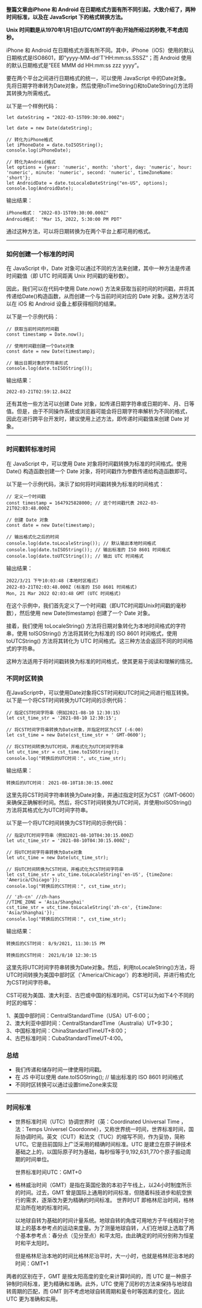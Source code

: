 
**整篇文章由iPhone 和 Android 在日期格式方面有所不同引起，大致介绍了，两种时间标准，以及在 JavaScript 下的格式转换方法。**

**Unix 时间戳是从1970年1月1日(UTC/GMT的午夜)开始所经过的秒数,不考虑闰秒。**


iPhone 和 Android 在日期格式方面有所不同。其中，iPhone（iOS）使用的默认日期格式是ISO8601，即“yyyy-MM-dd'T'HH:mm:ss.SSSZ”；而 Android 使用的默认日期格式是“EEE MMM dd HH:mm:ss zzz yyyy”。

要在两个平台之间进行日期格式的统一，可以使用 JavaScript 中的Date对象。 先将日期字符串转为Date对象，然后使用toTimeString()和toDateString()方法将其转换为所需格式。

以下是一个样例代码：

```
let dateString = "2022-03-15T09:30:00.000Z";

let date = new Date(dateString);

// 转化为iPhone格式
let iPhoneDate = date.toISOString();
console.log(iPhoneDate);

// 转化为Android格式
let options = {year: 'numeric', month: 'short', day: 'numeric', hour: 'numeric', minute: 'numeric', second: 'numeric', timeZoneName: 'short'};
let AndroidDate = date.toLocaleDateString("en-US", options);
console.log(AndroidDate);
```

输出结果：
```
iPhone格式： "2022-03-15T09:30:00.000Z"
Android格式： "Mar 15, 2022, 5:30:00 PM PDT"
```
通过这种方法，可以将日期转换为在两个平台上都可用的格式。

---
### 如何创建一个标准的时间

在 JavaScript 中，Date 对象可以通过不同的方法来创建，其中一种方法是传递时间戳值（即 UTC 时间距离 Unix 时间戳的毫秒数）。

因此，我们可以在代码中使用 Date.now() 方法来获取当前时间的时间戳，并将其传递给Date()构造函数，从而创建一个与当前时间对应的 Date 对象。这种方法可以在 iOS 和 Android 设备上都获得相同的结果。

以下是一个示例代码：

```
// 获取当前时间的时间戳
const timestamp = Date.now();

// 使用时间戳创建一个Date对象
const date = new Date(timestamp);

// 输出日期对象的字符串形式
console.log(date.toISOString());
```

输出结果：

```
2022-03-21T02:59:12.842Z
```
还有其他一些方法可以创建 Date 对象，如传递日期字符串或日期的年、月、日等值。但是，由于不同操作系统或浏览器可能会将日期字符串解析为不同的格式，
因此在进行跨平台开发时，建议使用上述方法，即传递时间戳值来创建 Date 对象。

---
### 时间戳转标准时间

在 JavaScript 中，可以使用 Date 对象将时间戳转换为标准的时间格式。使用 Date() 构造函数创建一个 Date 对象，将时间戳作为参数传递给构造函数即可。

以下是一个示例代码，演示了如何将时间戳转换为标准的时间格式：

```
// 定义一个时间戳
const timestamp = 1647925828000; // 这个时间戳代表 2022-03-21T02:03:48.000Z

// 创建 Date 对象
const date = new Date(timestamp);

// 输出格式化之后的时间
console.log(date.toLocaleString()); // 默认输出本地时间格式
console.log(date.toISOString()); // 输出标准的 ISO 8601 时间格式
console.log(date.toUTCString()); // 输出 UTC 时间格式
```
输出结果：

```
2022/3/21 下午10:03:48 (本地时区格式)
2022-03-21T02:03:48.000Z (标准的 ISO 8601 时间格式)
Mon, 21 Mar 2022 02:03:48 GMT (UTC 时间格式)
```
在这个示例中，我们首先定义了一个时间戳（即UTC时间距Unix时间戳的毫秒数），然后使用 new Date(timestamp) 创建了一个 Date 对象。

接着，我们使用 toLocaleString() 方法将日期对象转化为本地时间格式的字符串，使用 toISOString() 方法将其转化为标准的 ISO 8601 时间格式，使用 toUTCString() 方法将其转化为 UTC 时间格式。这三种方法会返回不同的时间格式的字符串。

这种方法适用于将时间戳转换为标准的时间格式，使其更易于阅读和理解的情况。

### 不同时区转换

在JavaScript中，可以使用Date对象将CST时间和UTC时间之间进行相互转换。以下是一个将CST时间转换为UTC时间的示例代码：

```
// 指定CST时间字符串（例如2021-08-10 12:30:15）
let cst_time_str = '2021-08-10 12:30:15';

// 将CST时间字符串转换为Date对象，并指定时区为CST (-6:00)
let cst_time = new Date(cst_time_str + ' GMT-0600');

// 将CST时间转换为UTC时间，并格式化为UTC时间字符串
let utc_time_str = cst_time.toISOString();
console.log("转换后的UTC时间：", utc_time_str);
```

输出结果：

```
转换后的UTC时间： 2021-08-10T18:30:15.000Z
```

这里先将CST时间字符串转换为Date对象，并通过指定时区为CST（GMT-0600）来确保正确解析时间。然后，将CST时间转换为UTC时间，并使用toISOString()方法将其格式化为UTC时间字符串。

以下是一个将UTC时间转换为CST时间的示例代码：

```
// 指定UTC时间字符串（例如2021-08-10T04:30:15.000Z）
let utc_time_str = '2021-08-10T04:30:15.000Z';

// 将UTC时间字符串转换为Date对象
let utc_time = new Date(utc_time_str);

// 将UTC时间转换为CST时间，并格式化为CST时间字符串
let cst_time_str = utc_time.toLocaleString('en-US', {timeZone: 'America/Chicago'});
console.log("转换后的CST时间：", cst_time_str);

// 'zh-cn' //zh-hans
//TIME_ZONE = 'Asia/Shanghai'
cst_time_str = utc_time.toLocaleString('zh-cn', {timeZone: 'Asia/Shanghai'});
console.log("转换后的CST时间：", cst_time_str);

```

输出结果：

```
转换后的CST时间： 8/9/2021, 11:30:15 PM

转换后的CST时间： 2021/8/10 12:30:15
```

这里先将UTC时间字符串转换为Date对象。然后，利用toLocaleString()方法，将UTC时间转换为美国中部时区（'America/Chicago'）的本地时间，并进行格式化为CST时间字符串。

CST可视为美国、澳大利亚、古巴或中国的标准时间。CST可以为如下4个不同的时区的缩写：  

1、美国中部时间：CentralStandardTime（USA）UT-6:00；  
2、澳大利亚中部时间：CentralStandardTime（Australia）UT+9:30；  
3、中国标准时间：ChinaStandardTimeUT+8:00；  
4、古巴标准时间：CubaStandardTimeUT-4:00。  

### 总结
 - 我们传递和储存时间一律使用时间戳。
 - 在 JS 中可以使用 date.toISOString(); // 输出标准的 ISO 8601 时间格式
 - 不同时区转换可以通过设置timeZone来实现
 
---

### 时间标准

- 世界标准时间（UTC）协调世界时（英：Coordinated Universal Time ，法：Temps Universel Coordonné），又称世界统一时间，世界标准时间，国际协调时间。英文（CUT）和法文（TUC）的缩写不同，作为妥协，简称 UTC。它是目前国际上广泛采用的精确时间标准。UTC 是建立在原子钟技术基础之上的，以国际原子时为基础，每秒恒等于9,192,631,770个原子振动周期的时间单位。

 
  世界标准时间UTC：GMT+0

- 格林威治时间（GMT）是指在英国伦敦的本初子午线上，以24小时制度所示的时间。过去，GMT 曾是国际上通用的时间标准，但随着科技进步和航空旅行的需求，逐渐改为更为精确的时间标准。
世界时UT 即格林尼治时间，格林尼治所在地的标准时间。

  以地球自转为基础的时间计量系统。地球自转的角度可用地方子午线相对于地球上的基本参考点的运动来度量。为了测量地球自转，人们在地球上选取了两个基本参考点：春分点（见分至点）和平太阳，由此确定的时间分别称为恒星时和平太阳时。

  但是格林尼治本地的时间比格林尼治平时，大一小时，也就是格林尼治本地的时间：GMT+1

两者的区别在于，GMT 是按太阳高度的变化来计算时间的，而 UTC 是一种原子钟制时间标准，更为精确和准确。此外，UTC 使用了闰秒的方法来保持与地球自转周期的匹配，而 GMT 则不考虑地球自转周期和夏令时等因素的变化，因此 UTC 更为准确和实用。



